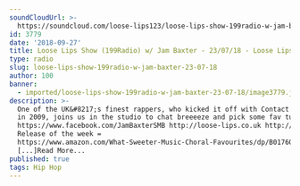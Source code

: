 ```yaml
---
soundCloudUrl: >-
  https://soundcloud.com/loose-lips123/loose-lips-show-199radio-w-jam-baxter-230818
id: 3779
date: '2018-09-27'
title: Loose Lips Show (199Radio) w/ Jam Baxter - 23/07/18 - Loose Lips
type: radio
slug: loose-lips-show-199radio-w-jam-baxter-23-07-18
author: 100
banner:
  - imported/loose-lips-show-199radio-w-jam-baxter-23-07-18/image3779.jpeg
description: >-
  One of the UK&#8217;s finest rappers, who kicked it off with Contact Play back
  in 2009, joins us in the studio to chat breeeeze and pick some fav tunes!
  https://www.facebook.com/JamBaxterSMB http://loose-lips.co.uk http://199rad.io
  Release of the week =
  https://www.amazon.com/What-Sweeter-Music-Choral-Favourites/dp/B0176Q84NA
  [...]Read More...
published: true
tags: Hip Hop
---
```

